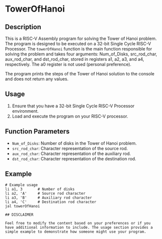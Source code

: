 # TowerOfHanoi

## Description
This is a RISC-V Assembly program for solving the Tower of Hanoi problem. The program is designed to be executed on a 32-bit Single Cycle RISC-V Processor. The `towerOfHanoi` function is the main function responsible for solving the problem and takes four arguments: Num_of_Disks, src_rod_char, aux_rod_char, and dst_rod_char, stored in registers a1, a2, a3, and a4, respectively. The a0 register is not used (personal preference).

The program prints the steps of the Tower of Hanoi solution to the console and does not return any values.

## Usage
1. Ensure that you have a 32-bit Single Cycle RISC-V Processor environment.
2. Load and execute the program on your RISC-V processor.

## Function Parameters
- `Num_of_Disks`: Number of disks in the Tower of Hanoi problem.
- `src_rod_char`: Character representation of the source rod.
- `aux_rod_char`: Character representation of the auxiliary rod.
- `dst_rod_char`: Character representation of the destination rod.

## Example
```assembly
# Example usage
li a1, 3       # Number of disks
li a2, 'A'     # Source rod character
li a3, 'B'     # Auxiliary rod character
li a4, 'C'     # Destination rod character
jal towerOfHanoi

## DISCLAIMER

Feel free to modify the content based on your preferences or if you have additional information to include. The usage section provides a simple example to demonstrate how someone might use your program.
